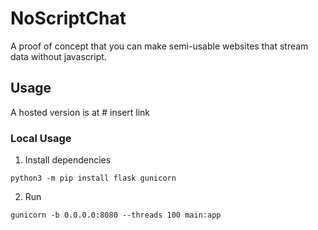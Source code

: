 # NoScriptChat

A proof of concept that you can make semi-usable websites that stream data without javascript.

## Usage

A hosted version is at # insert link

### Local Usage

1. Install dependencies

```
python3 -m pip install flask gunicorn
```

2. Run

```
gunicorn -b 0.0.0.0:8080 --threads 100 main:app
```
